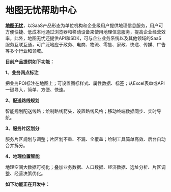 地图无忧帮助中心
==

[**地图无忧**](http://www.dituwuyou.com)，以SaaS产品形态为单位机构和企业级用户提供地理信息服务，用户可方便快捷、低成本地通过浏览器和移动设备来使用地理信息服务，提高企业经营效率，此外，地图无忧还提供API和SDK，可与企业业务系统以及其他领域的SaaS服务互联互通，可广泛地应于政务、电商、物流、零售、家政、快递、传媒、广告等多个行业和领域。


**目前产品提供如下功能：**

**1、业务网点标注**

把业务POI标注在地图上；可设置图标样式、属性数据、标签；从Excel表单或API一键导入，简单、方便、快速。

**2、配送路线规划**

智能规划配送线路；绘制路线箭头，设置路线风格；移动终端数据同步、实时导航。

**3、服务片区划分**

服务片区规划与调整；片区划不重、不漏、全覆盖；绘制工具简单高效、后台自动合并拆分。

**4、地理位置智能**

地理空间大数据可视化；叠加业务数据、人口数据、经济数据、选址分析、片区调整、经营决策优化。

**如下功能正在开发中：**

